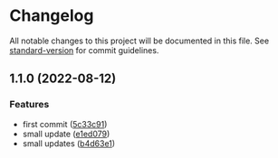 # Changelog

All notable changes to this project will be documented in this file. See [standard-version](https://github.com/conventional-changelog/standard-version) for commit guidelines.

## 1.1.0 (2022-08-12)


### Features

* first commit ([5c33c91](https://github.com/jhderojasUVa/analyted-database-todo/commit/5c33c912c134ee1f3d69d2aab15c0736ed643b1b))
* small update ([e1ed079](https://github.com/jhderojasUVa/analyted-database-todo/commit/e1ed0795131bbc9e65fbdf664cbbfac00caa2b47))
* small updates ([b4d63e1](https://github.com/jhderojasUVa/analyted-database-todo/commit/b4d63e16a0e198a76084d98c90a34b5999fe2efd))
